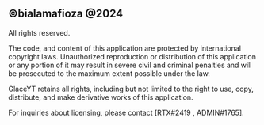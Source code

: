 ## ©bialamafioza @2024
All rights reserved.

The code, and content of this application are protected by international copyright laws. Unauthorized reproduction or distribution of this application or any portion of it may result in severe civil and criminal penalties and will be prosecuted to the maximum extent possible under the law.

GlaceYT retains all rights, including but not limited to the right to use, copy, distribute, and make derivative works of this application.

For inquiries about licensing, please contact [RTX#2419 , ADMIN#1765].
